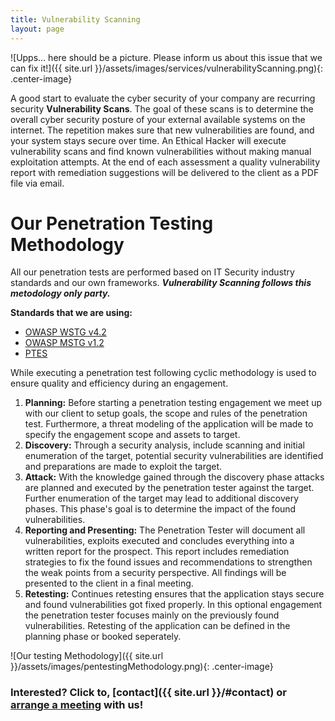 ```yaml
---
title: Vulnerability Scanning 
layout: page
---
```


![Upps... here should be a picture. Please inform us about this issue that we can fix it!]({{ site.url }}/assets/images/services/vulnerabilityScanning.png){: .center-image} 

A good start to evaluate the cyber security of your company are recurring security **Vulnerability Scans**. The goal of these scans is to determine the overall cyber security posture of your external available systems on the internet. The repetition makes sure that new vulnerabilities are found, and your system stays secure over time. 
An Ethical Hacker will execute vulnerability scans and find known vulnerabilities without making manual exploitation attempts. At the end of each assessment a quality vulnerability report with remediation suggestions will be delivered to the client as a PDF file via email. 

# Our Penetration Testing Methodology

All our penetration tests are performed based on IT Security industry standards and our own frameworks. ***Vulnerability Scanning follows this metodology only party.***
  
**Standards that we are using:** 

* [OWASP WSTG v4.2](https://owasp.org/www-project-web-security-testing-guide/v42/)
* [OWASP MSTG v1.2](https://mobile-security.gitbook.io/mobile-security-testing-guide)
* [PTES](http://www.pentest-standard.org)  
  
While executing a penetration test following cyclic methodology is used to ensure quality and efficiency during an engagement.  
  
1. **Planning:** Before starting a penetration testing engagement we meet up with our client to setup goals, the scope and rules of the penetration test. Furthermore, a threat modeling of the application will be made to specify the engagement scope and assets to target.
2. **Discovery:** Through a security analysis, include scanning and initial enumeration of the target, potential security vulnerabilities are identified and preparations are made to exploit the target.
3. **Attack:** With the knowledge gained through the discovery phase attacks are planned and executed by the penetration tester against the target. Further enumeration of the target may lead to additional discovery phases. This phase's goal is to determine the impact of the found vulnerabilities.
3. **Reporting and Presenting:** The Penetration Tester will document all vulnerabilities, exploits executed and concludes everything into a written report for the prospect. This report includes remediation strategies to fix the found issues and recommendations to strengthen the weak points from a security perspective. All findings will be presented to the client in a final meeting.
4. **Retesting:** Continues retesting ensures that the application stays secure and found vulnerabilities got fixed properly. In this optional engagement the penetration tester focuses mainly on the previously found vulnerabilities. Retesting of the application can be defined in the planning phase or booked seperately.

![Our testing Methodology]({{ site.url }}/assets/images/pentestingMethodology.png){: .center-image} 

### Interested? Click to, [contact]({{ site.url }}/#contact) or [arrange a meeting](https://calendly.com/wwhh) with us!

<style>
.center-image
{
	margin: 0 auto;
	display: block;
}
</style>
